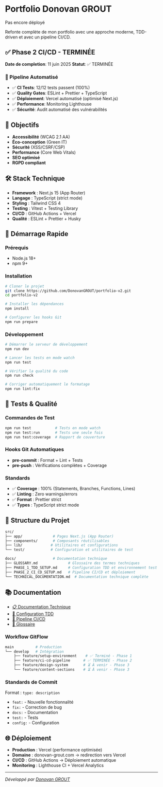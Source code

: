 # Portfolio Donovan GROUT

<!-- DEPLOY-LINK-START -->

Pas encore déployé

<!-- DEPLOY-LINK-END -->

Refonte complète de mon portfolio avec une approche moderne, TDD-driven et avec un pipeline CI/CD.

## ✅ Phase 2 CI/CD - TERMINÉE

**Date de completion**: 11 juin 2025
**Statut**: ✅ TERMINÉE

### 🚀 Pipeline Automatisé

- ✅ **CI Tests**: 12/12 tests passent (100%)
- ✅ **Quality Gates**: ESLint + Prettier + TypeScript
- ✅ **Déploiement**: Vercel automatisé (optimisé Next.js)
- ✅ **Performance**: Monitoring Lighthouse
- ✅ **Sécurité**: Audit automatisé des vulnérabilités

## 🎯 Objectifs

- **Accessibilité** (WCAG 2.1 AA)
- **Éco-conception** (Green IT)
- **Sécurité** (XSS/CSRF/CSP)
- **Performance** (Core Web Vitals)
- **SEO optimisé**
- **RGPD compliant**

## 🛠️ Stack Technique

- **Framework** : Next.js 15 (App Router)
- **Langage** : TypeScript (strict mode)
- **Styling** : Tailwind CSS 4
- **Testing** : Vitest + Testing Library
- **CI/CD** : GitHub Actions + Vercel
- **Qualité** : ESLint + Prettier + Husky

## 🚀 Démarrage Rapide

### Prérequis

- Node.js 18+
- npm 9+

### Installation

```bash
# Cloner le projet
git clone https://github.com/DonovanGROUT/portfolio-v2.git
cd portfolio-v2

# Installer les dépendances
npm install

# Configurer les hooks Git
npm run prepare
```

### Développement

```bash
# Démarrer le serveur de développement
npm run dev

# Lancer les tests en mode watch
npm run test

# Vérifier la qualité du code
npm run check

# Corriger automatiquement le formatage
npm run lint:fix
```

## 🧪 Tests & Qualité

### Commandes de Test

```bash
npm run test           # Tests en mode watch
npm run test:run       # Tests une seule fois
npm run test:coverage  # Rapport de couverture
```

### Hooks Git Automatiques

- **pre-commit** : Format + Lint + Tests
- **pre-push** : Vérifications complètes + Coverage

### Standards

- ✅ **Coverage** : 100% (Statements, Branches, Functions, Lines)
- ✅ **Linting** : Zero warnings/errors
- ✅ **Format** : Prettier strict
- ✅ **Types** : TypeScript strict mode

## 📁 Structure du Projet

```bash
src/
├── app/              # Pages Next.js (App Router)
├── components/       # Composants réutilisables
├── lib/             # Utilitaires et configurations
└── test/            # Configuration et utilitaires de test

docs/                 # Documentation technique
├── GLOSSARY.md              # Glossaire des termes techniques
├── PHASE_1_TDD_SETUP.md     # Configuration TDD et environnement test
├── PHASE_2_CI_CD_SETUP.md   # Pipeline CI/CD et déploiement
└── TECHNICAL_DOCUMENTATION.md  # Documentation technique complète
```

## 📚 Documentation

- [📋 Documentation Technique](docs/TECHNICAL_DOCUMENTATION.md)
- [🧪 Configuration TDD](docs/PHASE_1_TDD_SETUP.md)
- [🚀 Pipeline CI/CD](docs/PHASE_2_CI_CD_SETUP.md)
- [📖 Glossaire](docs/GLOSSARY.md)

### Workflow GitFlow

```bash
main          # Production
└── develop   # Intégration
    ├── feature/setup-environment    # ✅ Terminé - Phase 1
    ├── feature/ci-cd-pipeline      # ✅ TERMINÉE - Phase 2
    ├── feature/design-system       # ⏳ À venir - Phase 3
    └── feature/content-sections    # ⏳ À venir - Phase 3
```

### Standards de Commit

Format : `type: description`

- `feat:` - Nouvelle fonctionnalité
- `fix:` - Correction de bug
- `docs:` - Documentation
- `test:` - Tests
- `config:` - Configuration

## 🌐 Déploiement

- **Production** : Vercel (performance optimisée)
- **Domaine** : donovan-grout.com → redirection vers Vercel
- **CI/CD** : GitHub Actions → Déploiement automatique
- **Monitoring** : Lighthouse CI + Vercel Analytics

---

_Développé par [Donovan GROUT](https://github.com/DonovanGROUT)_

